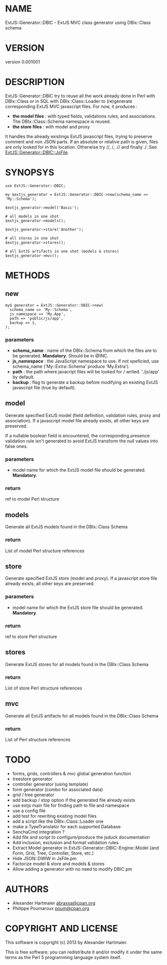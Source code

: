 # NAME

ExtJS::Generator::DBIC - ExtJS MVC class generator using DBIx::Class schema

# VERSION

version 0.001001

# DESCRIPTION

ExtJS::Generator::DBIC try to reuse all the work already done in Perl with DBIx::Class or in SQL with DBIx::Class::Loader 
to (re)generate corresponding ExtJS MVC javascript files. For now, it produces :

- __the model files__ : with typed fields, validations rules, and associations. The DBIx::Class::Schema namespace is reused.
- __the store files__ : with model and proxy

It handles the already existings ExtJS javascript files, trying to preserve comment and non JSON parts. If an absolute or relative path is given,
files are only looked for in this location. Otherwise try <path>/<type>/<file>, <path>/<file>, ./<type>/<file> and finally ./<file>. 
See [ExtJS::Generator::DBIC::JsFile](http://search.cpan.org/perldoc?ExtJS::Generator::DBIC::JsFile).

# SYNOPSYS

    use ExtJS::Generator::DBIC;

    my $extjs_generator = ExtJS::Generator::DBIC->new(schema_name => 'My::Schema');

    $extjs_generator->model('Basic');

    # all models in one shot
    $extjs_generator->models();

    $extjs_generator->store('Another');

    # all stores in one shot
    $extjs_generator->stores();

    # all ExtJS artifacts in one shot (models & stores)
    $extjs_generator->mvc();

# METHODS

## new

    my$ generator = ExtJS::Generator::DBIC->new(
      schema_name => 'My::Schema',
      js_namespace => 'My.App',
      path => 'public/js/app',
      backup => 1,
    );

### parameters

- __schema\_name__ : name of the DBIx::Schema from which the files are to be generated. __Mandatory__. Should be in @INC. 
- __js\_namespace__ : the JavaScript namespace to use. If not speficied, use schema\_name ('My::Extra::Schema' produce 'My.Extra').
- __path__ : the path where javacript files will be looked for / writed. './js/app' by default.
- __backup__ : flag to generate a backup before modifying an existing ExtJS javascript file (true by default).

## model

Generate specified ExtJS model (field definition, validation rules, proxy and association). 
If a javascript model file already exists, all other keys are preserved.

If a nullable boolean field is encountered, the corresponding presence validation rule isn't
generated to avoid ExtJS transform the null values into false ones.

### parameters

- model name for which the ExtJS model file should be generated. __Mandatory__.

### return

ref to model Perl structure

## models

Generate all ExtJS models found in the DBIx::Class Schema

### return

List of model Perl structure references

## store

Generate specified ExtJS store (model and proxy). 
If a javascript store file already exists, all other keys are preserved.

### parameters

- model name for which the ExtJS store file should be generated. __Mandatory__.

### return

ref to store Perl structure

## stores

Generate ExtJS stores for all models found in the DBIx::Class Schema

### return

List of store Perl structure references

## mvc

Generate all ExtJS artifacts for all models found in the DBIx::Class Schema

### return

List of Perl structure references

# TODO

- forms, grids, controllers & mvc global generation function
- treestore generator
- controller generator (using template)
- form generator (combo for associated data)
- grid / tree generator
- add backup / stop option if the generated file already exists
- use extjs main file for finding path to file and namespace
- use a config file
- add test for rewriting existing model files 
- add a script like the DBIx::Class::Loader one
- make a TypeTranslator for each supported Database
- SenchaCmd integration ?
- Add file and script to configure/produce the jsduck documentation
- Add inclusion, exclusion and format validation rules
- Extract Model generator in ExtJS::Generator::DBIC::Engine::Model (and Form, Grid, Tree, Controller, Store, etc.)
- Hide JSON::DWIW in JsFile.pm
- Factorize model & store and models & stores
- Allow adding a generator with no need to modify DBIC.pm

# AUTHORS

- Alexander Hartmaier <abraxxa@cpan.org>
- Philippe Poumaroux  <poum@cpan.org>

# COPYRIGHT AND LICENSE

This software is copyright (c) 2013 by Alexander Hartmaier.

This is free software; you can redistribute it and/or modify it under
the same terms as the Perl 5 programming language system itself.
